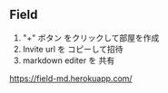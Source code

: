 ## Field

1. "+" ボタン をクリックして部屋を作成
1. Invite url を コピーして招待
2. markdown editer を 共有

https://field-md.herokuapp.com/
